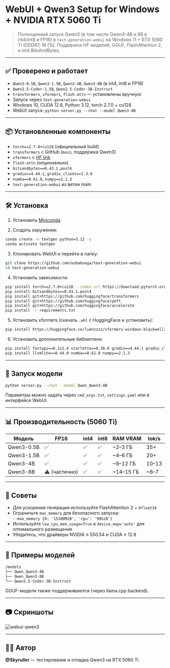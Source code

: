 
# WebUI + Qwen3 Setup for Windows + NVIDIA RTX 5060 Ti

> Полноценный запуск Qwen3 (в том числе Qwen3-4B и 8B в int4/int8 и FP16) в `text-generation-webui` на Windows 11 + RTX 5060 Ti (GDDR7, 16 ГБ). Поддержка HF моделей, GGUF, FlashAttention 2, и int4 BitsAndBytes.

---

## ✅ Проверено и работает

- `Qwen3-0.5B`, `Qwen3-1.5B`, `Qwen3-4B`, `Qwen3-8B` (в int4, int8 и FP16)
- `Qwen2.5-Coder-1.5B`, `Qwen2.5-Coder-3B-Instruct`
- `transformers`, `xformers`, `flash-attn` — установлены вручную
- Запуск через `text-generation-webui`
- Windows 10, CUDA 12.8, Python 3.12, torch 2.7.0 + cu128
- WebUI запуск: `python server.py --chat --model Qwen3-4B`

---

## 📦 Установленные компоненты

- `torch==2.7.0+cu128` (официальный build)
- `transformers` с GitHub (`main`, поддержка Qwen3)
- `xformers` с [HF link](https://huggingface.co/lienzzzz/xformers-windows-blackwell2.0-cuda128-RTX50X0)
- `flash-attn` (опционально)
- `bitsandbytes==0.43.1.post4`
- `gradio==4.44.1`, `gradio_client==1.3.0`
- `numba==0.61.0`, `numpy==2.1.3`
- `text-generation-webui` из ветки main

---

## 🛠 Установка

1. Установить [Miniconda](https://docs.conda.io/en/latest/miniconda.html)

2. Создать окружение:

```bash
conda create -n textgen python=3.12 -y
conda activate textgen
```

3. Клонировать WebUI и перейти в папку:

```bash
git clone https://github.com/oobabooga/text-generation-webui
cd text-generation-webui
```

4. Установить зависимости:

```bash
pip install torch==2.7.0+cu128 --index-url https://download.pytorch.org/whl/cu128
pip install bitsandbytes==0.43.1.post4
pip install git+https://github.com/huggingface/transformers
pip install git+https://github.com/huggingface/peft
pip install git+https://github.com/huggingface/accelerate
pip install -r requirements.txt
```

5. Установить xformers (скачать `.whl` с HuggingFace и установить):

```bash
pip install https://huggingface.co/lienzzzz/xformers-windows-blackwell2.0-cuda128-RTX50X0/resolve/main/xformers-0.0.26.dev0-cp312-cp312-win_amd64.whl
```

6. Установить дополнительные библиотеки:

```bash
pip install fastapi==0.112.4 starlette==0.38.6 gradio==4.44.1 gradio_client==1.3.0 Jinja2==3.1.4 filelock==3.16.1 fsspec==2024.10.0
pip install llvmlite==0.44.0 numba==0.61.0 numpy==2.1.3
```

---

## 🚀 Запуск модели

```bash
python server.py --chat --model Qwen_Qwen3-4B
```

Параметры можно задать через `cmd_args.txt`, `settings.yaml` или в интерфейсе WebUI.

---

## 📊 Производительность (5060 Ti)

| Модель        | FP16       | int4       | int8       | RAM VRAM | tok/s |
|---------------|------------|------------|------------|----------|-------|
| Qwen3-0.5B     | ✅         | ✅         | ✅         | ~2–3 ГБ  | 35+   |
| Qwen3-1.5B     | ✅         | ✅         | ✅         | ~4–6 ГБ  | 20+   |
| Qwen3-4B       | ✅         | ✅         | ✅         | ~9–12 ГБ | 10–13 |
| Qwen3-8B       | ⚠️ (частично) | ✅         | ✅         | ~14–15 ГБ | ~6–7 |

---

## 🧠 Советы

- Для ускорения генерации используйте FlashAttention 2 + `bfloat16`
- Ограничьте `max_memory` для безопасного запуска:  
  `--max_memory {0: '15300MiB', 'cpu': '99GiB'}`
- Используйте `low_cpu_mem_usage=True` и `device_map='auto'` для оптимального размещения
- Убедитесь, что драйверы NVIDIA ≥ 550.54 и CUDA ≥ 12.8

---

## 📁 Примеры моделей

```bash
/models
├── Qwen_Qwen3-4B
├── Qwen_Qwen3-8B
└── Qwen2.5-Coder-3B-Instruct
```

GGUF-модели также поддерживаются (через llama.cpp backend).

---

## 📷 Скриншоты

![webui-qwen3](docs/webui_qwen3.jpg)

---

## 👨‍💻 Автор

**@Skyruller** — тестирование и отладка Qwen3 на RTX 5060 Ti  


